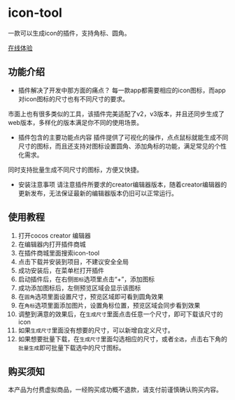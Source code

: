 # icon-tool
一款可以生成icon的插件，支持角标、圆角。

[在线体验](http://tidys.gitee.io/doc/docs/icon-tool/main.html)


## 功能介绍
- 插件解决了开发中那方面的痛点？
每一款app都需要相应的icon图标，而app对icon图标的尺寸也有不同尺寸的要求。

市面上也有很多类似的工具，该插件完美适配了v2，v3版本，并且还同步生成了web版本，多样化的版本满足你不同的使用场景。

- 插件包含的主要功能点内容
插件提供了可视化的操作，点点鼠标就能生成不同尺寸的图标，而且还支持对图标设置圆角、添加角标的功能，满足常见的个性化需求。

同时支持批量生成不同尺寸的图标，方便又快捷。

- 安装注意事项
请注意插件所要求的creator编辑器版本，随着creator编辑器的更新发布，无法保证最新的编辑器版本仍旧可以正常运行。

## 使用教程
1. 打开cocos creator 编辑器
2. 在编辑器内打开插件商城
3. 在插件商城里面搜索icon-tool
4. 点击下载并安装到项目，不建议安全全局
5. 成功安装后，在菜单栏打开插件
6. 启动插件后，在右侧`图标`选项里点击“+”，添加图标
7. 成功添加图标后，左侧预览区域会显示该图标
8. 在`圆角`选项里面设置尺寸，预览区域即可看到圆角效果
9. 在`角标`选项里面添加图片，设置角标位置，预览区域会同步看到效果
10. 调整到满意的效果后，在`生成尺寸`里面点击任意一个尺寸，即可下载该尺寸的icon
11. 如果`生成尺寸`里面没有想要的尺寸，可以新增自定义尺寸。
12. 如果想要批量下载，在`生成尺寸`里面勾选相应的尺寸，或者`全选`，点击右下角的`批量生成`即可批量下载选中的尺寸图标。

## 购买须知
本产品为付费虚拟商品，一经购买成功概不退款，请支付前谨慎确认购买内容。
